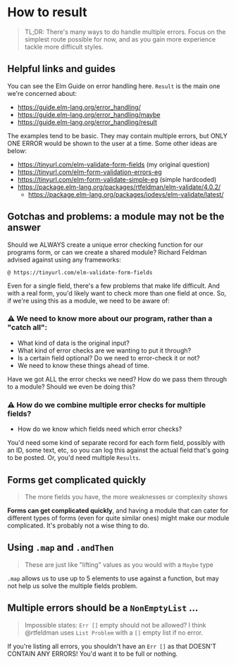 # How to result

> TL;DR: There's many ways to do handle multiple errors. Focus on the simplest route possible for now, and as you gain more experience tackle more difficult styles.


## Helpful links and guides

You can see the Elm Guide on error handling here. `Result` is the main one
we're concerned about:

- https://guide.elm-lang.org/error_handling/
- https://guide.elm-lang.org/error_handling/maybe
- https://guide.elm-lang.org/error_handling/result

The examples tend to be basic. They may contain multiple errors, but ONLY
ONE ERROR would be shown to the user at a time. Some other ideas are below:

- https://tinyurl.com/elm-validate-form-fields (my original question)
- https://tinyurl.com/elm-form-validation-errors-eg
- https://tinyurl.com/elm-form-validate-simple-eg (simple hardcoded)
- https://package.elm-lang.org/packages/rtfeldman/elm-validate/4.0.2/
    - https://package.elm-lang.org/packages/iodevs/elm-validate/latest/


## Gotchas and problems: a module may not be the answer

Should we ALWAYS create a unique error checking function for our programs
form, or can we create a shared module? Richard Feldman advised against
using any frameworks:

    @ https://tinyurl.com/elm-validate-form-fields

Even for a single field, there's a few problems that make life difficult. And
with a real form, you'd likely want to check more than one field at once.
So, if we're using this as a module, we need to be aware of:

### ⚠️ We need to know more about our program, rather than a "catch all":

- What kind of data is the original input?
- What kind of error checks are we wanting to put it through?
- Is a certain field optional? Do we need to error-check it or not?
- We need to know these things ahead of time.

Have we got ALL the error checks we need? How do we pass them through to a
module? Should we even be doing this?

### ⚠️ How do we combine multiple error checks for multiple fields?

- How do we know which fields need which error checks?

You'd need some kind of separate record for each form field, possibly with
an ID, some text, etc, so you can log this against the actual field that's
going to be posted. Or, you'd need multiple `Results`.


## Forms get complicated quickly

> The more fields you have, the more weaknesses or complexity shows

**Forms can get complicated quickly**, and having a module that can cater for
different types of forms (even for quite similar ones) might make our module
complicated. It's probably not a wise thing to do.


## Using `.map` and `.andThen`

> These are just like "lifting" values as you would with a `Maybe` type

`.map` allows us to use up to 5 elements to use against a function, but may
not help us solve the multiple fields problem.


## Multiple errors should be a `NonEmptyList` ...

> Impossible states: `Err []` empty should not be allowed?
> I think @rtfeldman uses `List Problem` with a `[]` empty list if no error.

If you're listing all errors, you shouldn't have an `Err []` as that
DOESN'T CONTAIN ANY ERRORS! You'd want it to be full or nothing.
